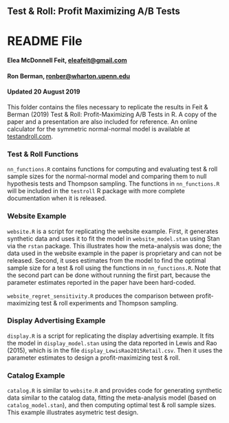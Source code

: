 ## Test & Roll: Profit Maximizing A/B Tests

# README File

#### Elea McDonnell Feit, eleafeit@gmail.com
#### Ron Berman, ronber@wharton.upenn.edu
#### Updated 20 August 2019

This folder contains the files necessary to replicate the results in Feit & Berman (2019) Test & Roll: Profit-Maximizing A/B Tests in R. A copy of the paper and a presentation are also included for reference. An online calculator for the symmetric normal-normal model is available at [testandroll.com](http://testandroll.com).

### Test & Roll Functions
`nn_functions.R` contains functions for computing and evaluating test & roll sample sizes for the normal-normal model and comparing them to null hypothesis tests and Thompson sampling. The functions in `nn_functions.R` will be included in the `testroll` R package with more complete documentation when it is released. 

### Website Example
`website.R` is a script for replicating the website example. First, it generates synthetic data and uses it to fit the model in `website_model.stan` using Stan via the `rstan` package. This illustrates how the meta-analysis was done; the data used in the website example in the paper is proprietary and can not be released. Second, it uses estimates from the model to find the optimal sample size for a test & roll using the functions in `nn_functions.R`. Note that the second part can be done without running the first part, because the parameter estimates reported in the paper have been hard-coded.  

`website_regret_sensitivity.R` produces the comparison between profit-maximizing test & roll experiments and Thompson sampling. 

### Display Advertising Example
`display.R` is a script for replicating the display advertising example.  It fits the model in `display_model.stan` using the data reported in Lewis and Rao (2015), which is in the file `display_LewisRao2015Retail.csv`. Then it uses the parameter estimates to design a profit-maximizing test & roll. 

### Catalog Example
`catalog.R` is similar to `website.R` and provides code for generating synthetic data similar to the catalog data, fitting the meta-analysis model (based on `catalog_model.stan`), and then computing optimal test & roll sample sizes. This example illustrates asymetric test design. 


